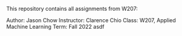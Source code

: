 This repository contains all assignments from W207:

Author: Jason Chow
Instructor: Clarence Chio 
Class: W207, Applied Machine Learning
Term: Fall 2022
asdf

